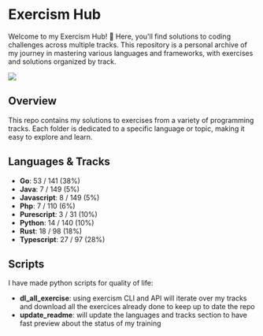 # **Exercism Hub**

Welcome to my Exercism Hub! 🚀 Here, you'll find solutions to coding challenges across multiple tracks. This repository is a personal archive of my journey in mastering various languages and frameworks, with exercises and solutions organized by track.

![](https://media1.tenor.com/m/zk6OuE-RGngAAAAC/midoriya-izuku-anime-stud.gif)

## **Overview**

This repo contains my solutions to exercises from a variety of programming tracks. Each folder is dedicated to a specific language or topic, making it easy to explore and learn.

## **Languages & Tracks**

- **Go**: 53 / 141 (38%)
- **Java**: 7 / 149 (5%)
- **Javascript**: 8 / 149 (5%)
- **Php**: 7 / 110 (6%)
- **Purescript**: 3 / 31 (10%)
- **Python**: 14 / 140 (10%)
- **Rust**: 18 / 98 (18%)
- **Typescript**: 27 / 97 (28%)

## **Scripts**

I have made python scripts for quality of life:
- **dl_all_exercise**: using exercism CLI and API will iterate over my tracks and download all the exercices already done to keep up to date the repo
- **update_readme**: will update the languages and tracks section to have fast preview about the status of my training



